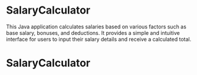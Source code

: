 # SalaryCalculator

This Java application calculates salaries based on various factors such as base salary, bonuses, and deductions. It provides a simple and intuitive interface for users to input their salary details and receive a calculated total.
# SalaryCalculator
